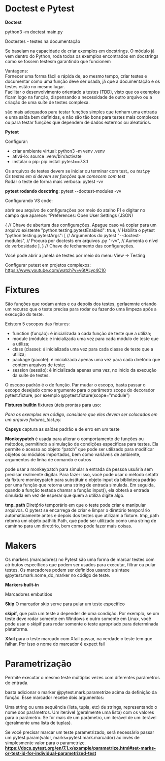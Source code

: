 # Doctest e Pytest

**Doctest**

python3 -m doctest main.py

Doctestes - testes na documentação

Se baseiam na capacidade de criar exemplos em docstrings. O módulo já vem dentro do Python, roda todos os exemplos encontrados em docstrings como se fossem testesm garantindo que funcionem

Vantagens:\
Fornecer uma forma fácil e rápida de, ao mesmo tempo, criar testes e documentar como uma função deve ser usada, já que a documentação e os testes estão no mesmo lugar.\
Facilitar o desenvolvimento orientado a testes (TDD), visto que os exemplos ficam logo na função, dispensando a necessidade de outro arquivo ou a criação de uma suíte de testes complexa.

são mais adequados para testar funções simples que tenham uma entrada e uma saída bem definidas, e não são tão bons para testes mais complexos ou para testar funções que dependem de dados externos ou aleatórios.

**Pytest**

Configurar: 
- criar ambiente virtual: python3 -m venv .venv
- ativá-lo: source .venv/bin/activate
- instalar o pip: pip install pytest==7.3.1
 
Os arquivos de testes devem se iniciar ou terminar com test_ ou _test.py\
Os testes em si devem ser funções que comecem com test_ \
Rodar o teste de forma mais verbosa: pytest -vv

**pytest rodando dosctring**:
pytest --doctest-modules -vv

Configurando VS code:

abrir seu arquivo de configurações por meio do atalho F1 e digitar no campo que aparece: “Preferences: Open User Settings (JSON)

{ // Chave de abertura das configurações. Apague caso vá copiar para um arquivo existente
    "python.testing.pytestEnabled": true, // Habilita o pytest
    "python.testing.pytestArgs": [ // Argumentos do pytest
        "--doctest-modules", // Procura por doctests em arquivos .py
        "-vv", // Aumenta o nível de verbosidade
    ],
} // Chave de fechamento das configurações.

Você pode abrir a janela de testes por meio do menu View -> Testing

Configurar putest em projetos complexos: \
https://www.youtube.com/watch?v=v6tALyc4C10

# Fixtures

São funções que rodam antes e ou depoiis dos testes, gerlaemnte criando um recurso que o teste precisa para rodar ou fazendo uma limpeza após a execução do teste.

Existem 5 escopos das fixtures:

- function (função): é inicializada a cada função de teste que a utiliza;
- module (módulo): é inicializada uma vez para cada módulo de teste que a utiliza;
- class (classe): é inicializada uma vez para cada classe de teste que a utiliza;
- package (pacote): é inicializada apenas uma vez para cada diretório que contém arquivos de teste;
- session (sessão): é inicializada apenas uma vez, no início da execução da suíte de testes.

O escopo padrão é o de função. Par mudar o escopo, basta passar o escopo desejado como argumento para o parâmetro scope do decorador pytest.fixture, por exemplo @pytest.fixture(scope="module")

**Fixtures builtin**
fixtures úteis prontas para uso:

*Para os exemplos em código, considere que eles devem ser colocados em um arquivo fixtures_test.py.*

**Capsys** captura as saídas padrão e de erro em um teste
 
**Monkeypatch**    é usada para alterar o comportamento de funções ou métodos, permitindo a simulação de condições específicas para testes. Ela permite o acesso ao objeto “patch” que pode ser utilizado para modificar objetos ou módulos importados, bem como variáveis de ambiente, argumentos de linha de comando e outros

pode usar a monkeypatch para simular a entrada da pessoa usuária sem precisar realmente digitar.  Para fazer isso, você pode usar o método setattr da fixture monkeypatch para substituir o objeto input da biblioteca padrão por uma função que retorna uma string de entrada simulada. Em seguida, quando a função testada chamar a função input(), ela obterá a entrada simulada em vez de esperar que quem a utiliza digite algo.


**tmp_path** Diretṕrio temporário em que o teste pode criar e manipular arquivos.  O pytest se encarrega de criar e limpar o diretório temporário automaticamente antes e depois dos testes que utilizam a fixture.
tmp_path retorna um objeto pathlib.Path, que pode ser utilizado como uma string de caminho para um diretório, bem como pode fazer mais coisas.

# Makers

Os markers (marcadores) no Pytest são uma forma de marcar testes com atributos específicos que podem ser usados para executar, filtrar ou pular testes. Os marcadores podem ser definidos usando a sintaxe @pytest.mark.nome_do_marker no código de teste.

**Markers built-in**

Marcadores embutidos

**Skip**
O marcador skip serve para pular um teste específico

**skipif**, que pula um teste a depender de uma condição. Por exemplo, se um teste deve rodar somente em Windows e outro somente em Linux, você pode usar o skipif para rodar somente o teste apropriado para determinada plataforma.

**Xfail**  para o teste marcado com Xfail passar, na verdade o teste tem que falhar. Por isso o nome do marcador é expect fail 


# Parametrização
Permite executar o mesmo teste múltiplas vezes com diferentes parâmetros de entrada. 

basta adicionar o marker @pytest.mark.parametrize acima da definição da função. Esse marcador recebe dois argumentos:

Uma string ou uma sequência (lista, tupla, etc) de strings, representando o nome dos parâmetros.
Um iterável (geralmente uma lista) com os valores para o parâmetro.
Se for mais de um parâmetro, um iterável de um iterável (geralmente uma lista de tuplas).


Se você precisar marcar um teste parametrizado, será necessário passar um pytest.param(valor, marks=pytest.mark.marcador) ao invés de simplesmente valor para o parametrize.  **https://docs.pytest.org/en/7.1.x/example/parametrize.html#set-marks-or-test-id-for-individual-parametrized-test**